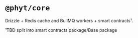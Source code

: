 # `@phyt/core`

Drizzle + Redis cache and BullMQ workers + smart contracts¹.

¹TBD split into smart contracts package/Base package
